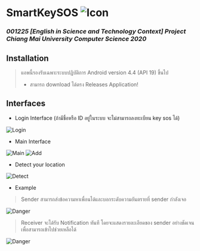 # SmartKeySOS ![Icon](https://www.img.in.th/images/23a522b6429b727ede01e5679bed06ec.png "Icon")
### *001225 [English in Science and Technology Context] Project Chiang Mai University Computer Science 2020*

## Installation
> แอพนี้รองรับเฉพาะระบบปฏิบัติการ Android version 4.4 (API 19) ขึ้นไป
> - สามารถ download ได้ตรง Releases Application!

## Interfaces
- Login Interface (ถ้ามีชื่อหรือ ID อยู่ในระบบ จะไม่สามารถลงทะเบียน key sos ได้)

![Login](https://www.img.in.th/images/dd6aece3686302540443e0fdce99803b.png "Login")

- Main Interface

![Main](https://www.img.in.th/images/575fc1aa753a6da977880bab4a9c2c0f.png "Main") ![Add](https://www.img.in.th/images/f3606811a9f577690a17bef8c559bea2.png "Add")

- Detect your location

![Detect](https://www.img.in.th/images/07136690738d2da3283fc529f71169e8.png "Detect")

- Example
> Sender สามารถส่งข้อความหาเพื่อนได้และบอกระดับความอันตรายที่ sender กำลังเจอ

![Danger](https://www.img.in.th/images/4e9180135e37229ff74ba19392a08d0d.png "Danger")

> Receiver จะได้รับ Notification ทันที โดยจะแสดงรายละเอียดของ sender อย่างชัดเจน เพื่อสามารถเข้าไปช่วยเหลือได้

![Danger](https://www.img.in.th/images/44aee772fb635f03ec45410d94e0adf6.png "Danger")
